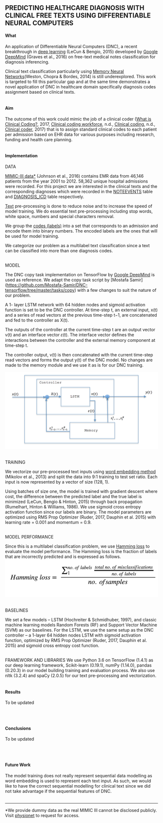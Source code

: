 ## PREDICTING HEALTHCARE DIAGNOSIS WITH CLINICAL FREE TEXTS USING DIFFERENTIABLE NEURAL COMPUTERS​

#### What

An application of Differentiable Neural Computers (DNC), a recent breakthrough in [deep learning](http://www.deeplearningbook.org/) (LeCun & Bengio, 2015) developed by [Google DeepMind](https://www.nature.com/articles/nature20101.epdf?author_access_token=ImTXBI8aWbYxYQ51Plys8NRgN0jAjWel9jnR3ZoTv0MggmpDmwljGswxVdeocYSurJ3hxupzWuRNeGvvXnoO8o4jTJcnAyhGuZzXJ1GEaD-Z7E6X_a9R-xqJ9TfJWBqz) (Graves et al., 2016) on free-text medical notes classification for diagnosis inferencing.

Clinical text classification particularly using [Memory Neural Networks](https://arxiv.org/pdf/1410.3916v1.pdf)(Weston, Chopra & Bordes, 2014) is still underexplored. This work is targeted to  fill this particular gap and at the same time demonstrates a novel application of DNC in healthcare domain specifically diagnosis codes assignment based on clinical texts.
<br></br>
#### Aim

The outcome of this work could mimic the job of a clinical coder ([What is Clinical Coding?](https://www.synapsemedical.com.au/news/2017/05/17/what-is-clinical-coding/), 2017, [Clinical coding workforce](https://www2.health.vic.gov.au/health-workforce/health-information-workforce/clinical-coding-workforce), n.d., [Clinical coding](http://www.heti.nsw.gov.au/Programs/Clinical-Coding-Workforce-Enhancement-Project/), n.d., [Clinical coder](https://en.wikipedia.org/wiki/Clinical_coder), 2017) that is to assign standard clinical codes to each patient per admission based on EHR data for various purposes including research, funding and health care planning.
<br></br>
#### Implementation
DATA

[MIMIC-III data*](https://www.nature.com/articles/sdata201635) (Johnson et al., 2016) contains EMR data from 46,146 patients from the year 2001 to 2012. 58,362 unique hospital admissions were recorded. For this project we are interested in the clinical texts and the corresponding diagnoses which were recorded in the [NOTEEVENTS](https://mimic.physionet.org/mimictables/noteevents/) table and [DIAGNOSIS_ICD](https://mimic.physionet.org/mimictables/diagnoses_icd/) table respectively.

[Text](https://github.com/farah-samat/dnc/blob/master/discharge_notes.csv) pre-processing is done to reduce noise and to increase the speed of model training. We do essential text pre-processing including stop words, white space, numbers and special characters removal. 

We group the [codes (labels)](https://github.com/farah-samat/dnc/blob/master/diagnosis_codes.csv) into a set that corresponds to an admission and encode them into binary numbers. The encoded labels are the ones that will be used for model training. 

We categorize our problem as a multilabel text classification since a text can be classified into more than one diagnosis codes. 
<br></br>

MODEL

The DNC copy task implementation on TensorFlow by [Google DeepMind](https://github.com/deepmind/dnc) is used as reference. We adapt the copy task script by [Mostafa Samir] (https://github.com/Mostafa-Samir/DNC-tensorflow/tree/master/tasks/copy) with a few changes to suit the nature of our problem. 

A 1- layer LSTM network with 64 hidden nodes and sigmoid activation function is set to be the DNC controller. At time-step t, an external input, x(t) and a series of read vectors at the previous time-step t−1, are concatenated and fed to the controller as X(t).  

The outputs of the controller at the current time-step t are an output vector v(t) and an interface vector 𝜀(t). The interface vector defines the interactions between the controller and the external memory component at time-step t. 

The controller output, v(t) is then concatenated with the current time-step read vectors and forms the output y(t) of the DNC model. No changes are made to the memory module and we use it as is for our DNC training. 

![High-level DNC structure](https://github.com/farah-samat/dnc/blob/master/DNC.png)
<br></br>

TRAINING

We vectorize our pre-processed text inputs using [word embedding method](https://arxiv.org/abs/1301.3781) (Mikolov et al., 2013) and split the data into 9:1 training to test set ratio. Each input is now represented by a vector of size (128, 1).  

Using batches of size one, the model is trained with gradient descent where cost, the difference between the predicted label and the true label is minimized (LeCun, Bengio & Hinton, 2015) through back propagation (Rumelhart, Hinton & Williams, 1986). We use sigmoid cross entropy activation function since our labels are binary. The model parameters are optimized using RMS Prop Optimizer (Ruder, 2017, Dauphin et al. 2015) with learning rate = 0.001 and momentum = 0.9. 
<br></br>

MODEL PERFORMANCE

Since this is a multilabel classification problem, we use [Hamming loss](http://scikit-learn.org/stable/modules/generated/sklearn.metrics.hamming_loss.html) to evaluate the model performance. The Hamming loss is the fraction of labels that are incorrectly predicted and is expressed as follows. 
![Hamming loss](https://github.com/farah-samat/dnc/blob/master/Hamming_loss.png)
<br></br>

BASELINES

We set a few models – LSTM (Hochreiter & Schmidhuber, 1997), and classic machine learning models Random Forests (RF) and Support Vector Machine (SVM) as our baselines. For the LSTM, we use the same setup as the DNC controller – a 1-layer 64 hidden nodes LSTM with sigmoid activation function, optimized by RMS Prop Optimizer (Ruder, 2017, Dauphin et al. 2015) and sigmoid cross entropy cost function. 
<br></br>

FRAMEWORK AND LIBRARIES
We use Python 3.6 on TensorFlow (1.4.1) as our deep learning framework, Scikit-learn (0.19.1), numPy (1.14.0), pandas (0.20.3) in our model building training and evaluation process. We also use nltk (3.2.4) and spaCy (2.0.5) for our text pre-processing and vectorization.
<br></br>
#### Results
To be updated

<br></br>
#### Conclusions
To be updated

<br></br>

#### Future Work

The model training does not really represent sequential data modelling as word embedding is used to represent each text input. As such, we would like to have the correct sequential modelling for clinical text since we did not take advantage if the sequential features of DNC.
<br></br>

------
*We provide dummy data as the real MIMIC III cannot be disclosed publicly. Visit [physionet](https://mimic.physionet.org/gettingstarted/access/) to request for access.
